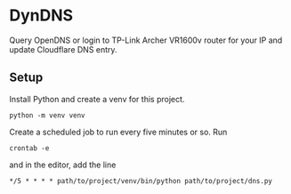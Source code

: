 # DynDNS

Query OpenDNS or login to TP-Link Archer VR1600v router for your IP and update
Cloudflare DNS entry.

## Setup

Install Python and create a venv for this project.

```
python -m venv venv
```

Create a scheduled job to run every five minutes or so. Run

```
crontab -e
```

and in the editor, add the line

```
*/5 * * * * path/to/project/venv/bin/python path/to/project/dns.py
```

